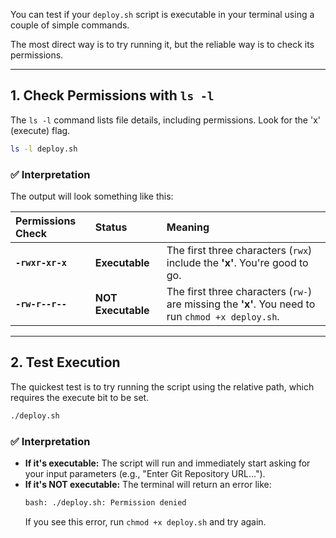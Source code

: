 You can test if your `deploy.sh` script is executable in your terminal using a couple of simple commands.

The most direct way is to try running it, but the reliable way is to check its permissions.

-----

## 1\. Check Permissions with `ls -l`

The `ls -l` command lists file details, including permissions. Look for the 'x' (execute) flag.

```bash
ls -l deploy.sh
```

### ✅ Interpretation

The output will look something like this:

| Permissions Check | Status | Meaning |
| :--- | :--- | :--- |
| **`-rwxr-xr-x`** | **Executable** | The first three characters (`rwx`) include the **'x'**. You're good to go. |
| **`-rw-r--r--`** | **NOT Executable** | The first three characters (`rw-`) are missing the **'x'**. You need to run `chmod +x deploy.sh`. |

-----

## 2\. Test Execution

The quickest test is to try running the script using the relative path, which requires the execute bit to be set.

```bash
./deploy.sh
```

### ✅ Interpretation

  * **If it's executable:** The script will run and immediately start asking for your input parameters (e.g., "Enter Git Repository URL...").
  * **If it's NOT executable:** The terminal will return an error like:
    ```bash
    bash: ./deploy.sh: Permission denied
    ```
    If you see this error, run `chmod +x deploy.sh` and try again.

